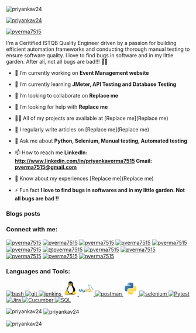 

<p align="left"> <img src="https://komarev.com/ghpvc/?username=priyankav24&label=Profile%20views&color=0e75b6&style=flat" alt="priyankav24" /> </p>

<p align="left"> <a href="https://github.com/ryo-ma/github-profile-trophy"><img src="https://github-profile-trophy.vercel.app/?username=priyankav24" alt="priyankav24" /></a> </p>

<p align="left"> <a href="https://twitter.com/pverma7515" target="blank"><img src="https://img.shields.io/twitter/follow/pverma7515?logo=twitter&style=for-the-badge" alt="pverma7515" /></a> </p>

I'm a Ceritified ISTQB Quality Engineer driven by a passion for building efficient automation frameworks and conducting thorough manual testing to ensure software quality. I love to find bugs in software and in my little garden. After all, not all bugs are bad!!! 🌱🐞

- 🔭 I’m currently working on **Event Management website**

- 🌱 I’m currently learning **JMeter, API Testing and Database Testing**

- 👯 I’m looking to collaborate on **Replace me**

- 🤝 I’m looking for help with **Replace me**

- 👨‍💻 All of my projects are available at [Replace me](Replace me)

- 📝 I regularly write articles on [Replace me](Replace me)

- 💬 Ask me about **Python, Selenium, Manual testing, Automated testing**

- 📫 How to reach me **LinkedIn: http://www.linkedin.com/in/priyankaverma7515 Gmail: pverma7515@gmail.com**

- 📄 Know about my experiences [Replace me](Replace me)

- ⚡ Fun fact **I love to find bugs in softwares and in my little garden. Not all bugs are bad !!**

### Blogs posts
<!-- BLOG-POST-LIST:START -->
<!-- BLOG-POST-LIST:END -->

<h3 align="left">Connect with me:</h3>
<p align="left">
<a href="https://twitter.com/pverma7515" target="blank"><img align="center" src="https://raw.githubusercontent.com/rahuldkjain/github-profile-readme-generator/master/src/images/icons/Social/twitter.svg" alt="pverma7515" height="30" width="40" /></a>
<a href="https://linkedin.com/in/pverma7515" target="blank"><img align="center" src="https://raw.githubusercontent.com/rahuldkjain/github-profile-readme-generator/master/src/images/icons/Social/linked-in-alt.svg" alt="pverma7515" height="30" width="40" /></a>
<a href="https://codesandbox.com/pverma7515" target="blank"><img align="center" src="https://raw.githubusercontent.com/rahuldkjain/github-profile-readme-generator/master/src/images/icons/Social/codesandbox.svg" alt="pverma7515" height="30" width="40" /></a>
<a href="https://fb.com/pverma7515" target="blank"><img align="center" src="https://raw.githubusercontent.com/rahuldkjain/github-profile-readme-generator/master/src/images/icons/Social/facebook.svg" alt="pverma7515" height="30" width="40" /></a>
<a href="https://dribbble.com/pverma7515" target="blank"><img align="center" src="https://raw.githubusercontent.com/rahuldkjain/github-profile-readme-generator/master/src/images/icons/Social/dribbble.svg" alt="pverma7515" height="30" width="40" /></a>
<a href="https://hashnode.com/pverma7515" target="blank"><img align="center" src="https://raw.githubusercontent.com/rahuldkjain/github-profile-readme-generator/master/src/images/icons/Social/hashnode.svg" alt="pverma7515" height="30" width="40" /></a>
<a href="https://medium.com/@pverma7515" target="blank"><img align="center" src="https://raw.githubusercontent.com/rahuldkjain/github-profile-readme-generator/master/src/images/icons/Social/medium.svg" alt="@pverma7515" height="30" width="40" /></a>
<a href="https://www.youtube.com/c/pverma7515" target="blank"><img align="center" src="https://raw.githubusercontent.com/rahuldkjain/github-profile-readme-generator/master/src/images/icons/Social/youtube.svg" alt="pverma7515" height="30" width="40" /></a>
<a href="https://www.hackerrank.com/pverma7515" target="blank"><img align="center" src="https://raw.githubusercontent.com/rahuldkjain/github-profile-readme-generator/master/src/images/icons/Social/hackerrank.svg" alt="pverma7515" height="30" width="40" /></a>
<a href="https://www.leetcode.com/pverma7515" target="blank"><img align="center" src="https://raw.githubusercontent.com/rahuldkjain/github-profile-readme-generator/master/src/images/icons/Social/leet-code.svg" alt="pverma7515" height="30" width="40" /></a>
<a href="https://www.hackerearth.com/pverma7515" target="blank"><img align="center" src="https://raw.githubusercontent.com/rahuldkjain/github-profile-readme-generator/master/src/images/icons/Social/hackerearth.svg" alt="pverma7515" height="30" width="40" /></a>
<a href="https://discord.gg/pverma7515" target="blank"><img align="center" src="https://raw.githubusercontent.com/rahuldkjain/github-profile-readme-generator/master/src/images/icons/Social/discord.svg" alt="pverma7515" height="30" width="40" /></a></p>

<h3 align="left">Languages and Tools:</h3>
<p align="left"> <a href="https://www.gnu.org/software/bash/" target="_blank" rel="noreferrer"> <img src="https://www.vectorlogo.zone/logos/gnu_bash/gnu_bash-icon.svg" alt="bash" width="40" height="40"/> </a> <a href="https://git-scm.com/" target="_blank" rel="noreferrer"> <img src="https://www.vectorlogo.zone/logos/git-scm/git-scm-icon.svg" alt="git" width="40" height="40"/> </a> <a href="https://www.jenkins.io" target="_blank" rel="noreferrer"> <img src="https://www.vectorlogo.zone/logos/jenkins/jenkins-icon.svg" alt="jenkins" width="40" height="40"/> </a> <a href="https://www.linux.org/" target="_blank" rel="noreferrer"> <img src="https://raw.githubusercontent.com/devicons/devicon/master/icons/linux/linux-original.svg" alt="linux" width="40" height="40"/> </a> <a href="https://www.mysql.com/" target="_blank" rel="noreferrer"> <img src="https://raw.githubusercontent.com/devicons/devicon/master/icons/mysql/mysql-original-wordmark.svg" alt="mysql" width="40" height="40"/> </a> <a href="https://postman.com" target="_blank" rel="noreferrer"> <img src="https://www.vectorlogo.zone/logos/getpostman/getpostman-icon.svg" alt="postman" width="40" height="40"/> </a> <a href="https://www.python.org" target="_blank" rel="noreferrer"> <img src="https://raw.githubusercontent.com/devicons/devicon/master/icons/python/python-original.svg" alt="python" width="40" height="40"/> </a> <a href="https://www.selenium.dev" target="_blank" rel="noreferrer"> <img src="https://raw.githubusercontent.com/detain/svg-logos/780f25886640cef088af994181646db2f6b1a3f8/svg/selenium-logo.svg" alt="selenium" width="40" height="40"/> </a><a href="https://docs.pytest.org/en/stable/contents.html" target="_blank" rel="noreferrer"> <img src="https://cdn.jsdelivr.net/gh/devicons/devicon@latest/icons/pytest/pytest-original-wordmark.svg" alt="Pytest" width="40" height="40"/> </a>
<a href="https://confluence.atlassian.com/jira061
l" target="_blank" rel="noreferrer"> <img src="https://cdn.jsdelivr.net/gh/devicons/devicon@latest/icons/jira/jira-original.svg" alt="Jira" width="40" height="40"/> </a>
<a href="https://cucumber.io/docs/cucumber/" target="_blank" rel="noreferrer"> <img src="https://cdn.jsdelivr.net/gh/devicons/devicon@latest/icons/cucumber/cucumber-plain.svg" alt="Cucumber" width="40" height="40"/> </a><a href="https://www.w3schools.com/sql/sql_quickref.asp" target="_blank" rel="noreferrer"> <img src="https://cdn.jsdelivr.net/gh/devicons/devicon@latest/icons/azuresqldatabase/azuresqldatabase-original.svg" alt="SQL" width="40" height="40"/> </a></p>

<p><img align="left" src="https://github-readme-stats.vercel.app/api/top-langs?username=priyankav24&show_icons=true&locale=en&layout=compact" alt="priyankav24" /></p>

<p>&nbsp;<img align="center" src="https://github-readme-stats.vercel.app/api?username=priyankav24&show_icons=true&locale=en" alt="priyankav24" /></p>

<p><img align="center" src="https://github-readme-streak-stats.herokuapp.com/?user=priyankav24&" alt="priyankav24" /></p>
